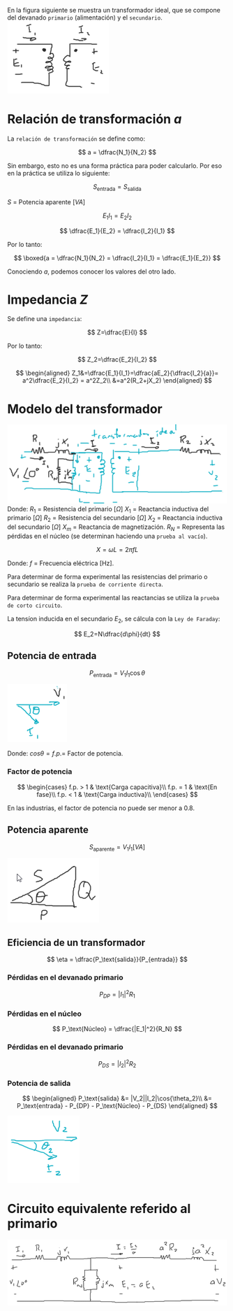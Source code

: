 En la figura siguiente se muestra un transformador ideal, que se compone del devanado `primario` (alimentación) y el `secundario`.
![61292f89f420220fb5a9a5f024b67009.png](../../img/ef70ec094ecc43fcaf085e056810db36.png)

# Relación de transformación $a$

La `relación de transformación` se define como:

$$
a = \dfrac{N_1}{N_2}
$$


Sin embargo, esto no es una forma práctica para poder calcularlo. Por eso en la práctica se utiliza lo siguiente:

$$
S_\text{entrada} = S_\text{salida}
$$

$S$ = Potencia aparente [$VA$]

$$
E_1I_1 = E_2I_2
$$

$$
\dfrac{E_1}{E_2} = \dfrac{I_2}{I_1}
$$

Por lo tanto:

$$
\boxed{a = \dfrac{N_1}{N_2} = \dfrac{I_2}{I_1} = \dfrac{E_1}{E_2}}
$$


Conociendo $a$, podemos conocer los valores del otro lado.

# Impedancia $Z$
Se define una `impedancia`:

$$
Z=\dfrac{E}{I}
$$

Por lo tanto:

$$
Z_2=\dfrac{E_2}{I_2}
$$

$$
\begin{aligned}
Z_1&=\dfrac{E_1}{I_1}=\dfrac{aE_2}{\dfrac{I_2}{a}}= a^2\dfrac{E_2}{I_2} = a^2Z_2\\
&=a^2(R_2+jX_2)
\end{aligned}
$$


# Modelo del transformador
![1f450a143641a8aba4024b114e5423fc.png](../../img/f57a81720f6f43daa2bd37aa6ac74c3d.png)
Donde:
$R_1$ = Resistencia del primario [$\Omega$]
$X_1$ = Reactancia inductiva del primario [$\Omega$]
$R_2$ = Resistencia del secundario [$\Omega$]
$X_2$ = Reactancia inductiva del secundario [$\Omega$]
$X_m$ = Reactancia de magnetización.
$R_N$ = Representa las pérdidas en el núcleo (se determinan haciendo una `prueba al vacío`).

$$
X = \omega L = 2\pi f L
$$

Donde:
$f$ = Frecuencia eléctrica [Hz].

Para determinar de forma experimental las resistencias del primario o secundario se realiza la `prueba de corriente directa`.

Para determinar de forma experimental las reactancias se utiliza la `prueba de corto circuito`.

La tensíon inducida en el secundario $E_2$, se cálcula con la `Ley de Faraday`:

$$
E_2=N\dfrac{d\phi}{dt}
$$


## Potencia de entrada

$$
P_\text{entrada} = V_1 I_1 \cos{\theta}
$$

![76a4106a95b49f43b1c59c32aad4fd82.png](../../img/173ec9e9bd5b48239f4c038828c1efd9.png)

Donde:
$cos\theta = f.p. =$ Factor de potencia. 
### Factor de potencia

$$
\begin{cases}
f.p. > 1 & \text{Carga capacitiva}\\
f.p. = 1 & \text{En fase}\\
f.p. < 1 & \text{Carga inductiva}\\
\end{cases}
$$

En las industrias, el factor de potencia no puede ser menor a 0.8.
## Potencia aparente

$$
S_\text{aparente} = V_1 I_1 [VA]
$$

![99a1081fb95008707c2667c66ccdb8c3.png](../../img/37207986db754ca88f1291febf12f6d1.png)
## Eficiencia de un transformador

$$
\eta = \dfrac{P_\text{salida}}{P_{entrada}}
$$

### Pérdidas en el devanado primario

$$
P_{DP} = |I_1|^2 R_1
$$

### Pérdidas en el núcleo

$$
P_\text{Núcleo} = \dfrac{|E_1|^2}{R_N}
$$

### Pérdidas en el devanado primario

$$
P_{DS} = |I_2|^2 R_2
$$


### Potencia de salida

$$
\begin{aligned}
P_\text{salida} &= |V_2||I_2|\cos{\theta_2}\\
&= P_\text{entrada} - P_{DP} - P_\text{Núcleo} - P_{DS}
\end{aligned}
$$

![1443228da5f279cf5fea5d7d3a16ced1.png](../../img/c150c59f9f8241e3b85451bf8cb294ad.png)

# Circuito equivalente referido al primario
![f58063f4a2808109fe7084246cb11ff6.png](../../img/358771185e0746c88a4b0966700021c3.png)